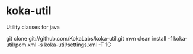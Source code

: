 koka-util
=========

Utility classes for java

git clone git://github.com/KokaLabs/koka-util.git
mvn clean install -f koka-util/pom.xml -s koka-util/settings.xml -T 1C
